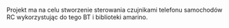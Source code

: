 Projekt ma na celu stworzenie sterowania czujnikami telefonu samochodów RC wykorzystując do tego BT i biblioteki amarino.